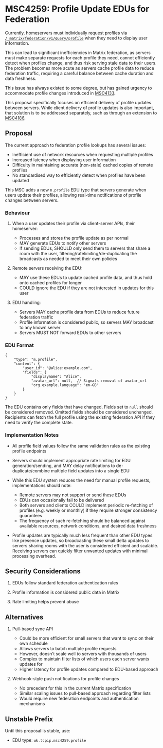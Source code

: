 # MSC4259: Profile Update EDUs for Federation

Currently, homeservers must individually request profiles via
[`/_matrix/federation/v1/query/profile`](https://spec.matrix.org/v1.13/server-server-api/#get_matrixfederationv1queryprofile)
when they need to display user information.

This can lead to significant inefficiencies in Matrix federation, as servers must make separate
requests for each profile they need, cannot efficiently detect when profiles change, and thus risk
serving stale data to their users. The problem becomes more acute as servers cache profile data to
reduce federation traffic, requiring a careful balance between cache duration and data freshness.

This issue has always existed to some degree, but has gained urgency to accommodate profile changes
introduced in [MSC4133](https://github.com/matrix-org/matrix-spec-proposals/pull/4133).

This proposal specifically focuses on efficient delivery of profile updates between servers. While
client delivery of profile updates is also important, that solution is to be addressed separately,
such as through an extension to [MSC4186](https://github.com/matrix-org/matrix-spec-proposals/pull/4186).

## Proposal

The current approach to federation profile lookups has several issues:

- Inefficient use of network resources when requesting multiple profiles
- Increased latency when displaying user information
- Difficulty in maintaining accurate (non-stale) cached copies of remote profiles
- No standardised way to efficiently detect when profiles have been updated

This MSC adds a new `m.profile` EDU type that servers generate when users update their profiles,
allowing real-time notifications of profile changes between servers.

### Behaviour

1. When a user updates their profile via client-server APIs, their homeserver:
   - Processes and stores the profile update as per normal
   - MAY generate EDUs to notify other servers
   - If sending EDUs, SHOULD only send them to servers that share a room with the user,
     filtering/ratelimiting/de-duplicating the broadcasts as needed to meet their own policies

2. Remote servers receiving the EDU:
   - MAY use these EDUs to update cached profile data, and thus hold onto cached profiles for longer
   - COULD ignore the EDU if they are not interested in updates for this user

3. EDU handling:
   - Servers MAY cache profile data from EDUs to reduce future federation traffic
   - Profile information is considered public, so servers MAY broadcast to any known server
   - Servers MUST NOT forward EDUs to other servers

### EDU Format

```json5
{
    "type": "m.profile",
    "content": {
        "user_id": "@alice:example.com",
        "fields": {
            "displayname": "Alice",
            "avatar_url": null,  // Signals removal of avatar_url
            "org.example.language": "en-GB"
        }
    }
}
```

The EDU contains only fields that have changed. Fields set to `null` should be considered removed.
Omitted fields should be considered unchanged. Recipients can fetch the full profile using the
existing federation API if they need to verify the complete state.

### Implementation Notes

- All profile field values follow the same validation rules as the existing profile endpoints

- Servers should implement appropriate rate limiting for EDU generation/sending, and MAY delay
  notifications to de-duplicate/combine multiple field updates into a single EDU

- While this EDU system reduces the need for manual profile requests, implementations should note:
  - Remote servers may not support or send these EDUs
  - EDUs can occasionally fail to be delivered
  - Both servers and clients COULD implement periodic re-fetching of profiles (e.g. weekly or
    monthly) if they require stronger consistency guarantees
  - The frequency of such re-fetching should be balanced against available resources, network
    conditions, and desired data freshness

- Profile updates are typically much less frequent than other EDU types like presence updates,
  so broadcasting these small delta updates to servers sharing rooms with the user is considered
  efficient and scalable. Receiving servers can quickly filter unwanted updates with minimal
  processing overhead.

## Security Considerations

1. EDUs follow standard federation authentication rules

2. Profile information is considered public data in Matrix

3. Rate limiting helps prevent abuse

## Alternatives

1. Pull-based sync API
   - Could be more efficient for small servers that want to sync on their own schedule
   - Allows servers to batch multiple profile requests
   - However, doesn't scale well to servers with thousands of users
   - Complex to maintain filter lists of which users each server wants updates for
   - Higher latency for profile updates compared to EDU-based approach

2. Webhook-style push notifications for profile changes
   - No precedent for this in the current Matrix specification
   - Similar scaling issues to pull-based approach regarding filter lists
   - Would require new federation endpoints and authentication mechanisms

## Unstable Prefix

Until this proposal is stable, use:

- EDU type: `uk.tcpip.msc4259.profile`
